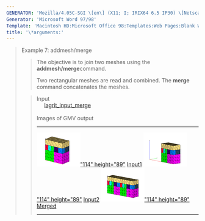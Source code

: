 ```yaml
---
GENERATOR: 'Mozilla/4.05C-SGI \[en\] (X11; I; IRIX64 6.5 IP30) \[Netscape\]'
Generator: 'Microsoft Word 97/98'
Template: 'Macintosh HD:Microsoft Office 98:Templates:Web Pages:Blank Web Page'
title: '\*arguments:'
---
```


> Example 7: addmesh/merge
>
> > The objective is to join two meshes using the
> > **addmesh/merge**command.
> >
> > Two rectangular meshes are read and combined. The **merge** command
> > concatenates the meshes.
>
> > Input\
> >      [lagrit\_input\_merge](../input_output/lagrit_input_merge)\
> >  \
> > Images of GMV output
> >
> >   ----------------------------------------------------------------------------------------------------------------------------------------------------------------- ----------------------------------------------------------------------------------------------------------------------------------------------------------------- -----------------------------------------------------------------------------------------------------------------------------------------------------------------
> >   [![](image/addmesh_merge/addmesh_mesh1_tn.gif)"114" height="89"](image/addmesh_merge/addmesh_mesh1.gif) [Input1](image/addmesh_merge/addmesh_mesh1.gif)   [![](image/addmesh_merge/addmesh_mesh2_tn.gif)"114" height="89"](image/addmesh_merge/addmesh_mesh2.gif) [Input2](image/addmesh_merge/addmesh_mesh2.gif)   [![](image/addmesh_merge/addmesh_mesh3_tn.gif)"114" height="89"](image/addmesh_merge/addmesh_mesh3.gif) [Merged](image/addmesh_merge/addmesh_mesh3.gif)
> >   ----------------------------------------------------------------------------------------------------------------------------------------------------------------- ----------------------------------------------------------------------------------------------------------------------------------------------------------------- -----------------------------------------------------------------------------------------------------------------------------------------------------------------
> >
> >
